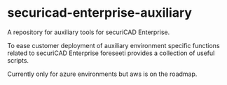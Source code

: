 # securicad-enterprise-auxiliary

A repository for auxiliary tools  for securiCAD Enterprise.

To ease customer deployment of auxiliary environment specific functions related to securiCAD Enterprise foreseeti provides a collection of useful scripts.

Currently only for azure environments but aws is on the roadmap.
